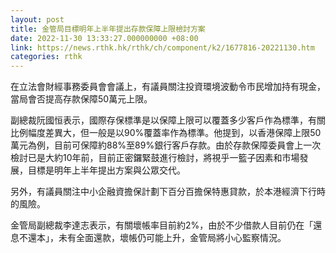 ```yaml
---
layout: post
title: 金管局目標明年上半年提出存款保障上限檢討方案
date: 2022-11-30 13:33:27.000000000 +08:00
link: https://news.rthk.hk/rthk/ch/component/k2/1677816-20221130.htm
categories: rthk
---
```


在立法會財經事務委員會會議上，有議員關注投資環境波動令市民增加持有現金，當局會否提高存款保障50萬元上限。

副總裁阮國恒表示，國際存保標準是以保障上限可以覆蓋多少客戶作為標準，有關比例幅度差異大，但一般是以90%覆蓋率作為標準。他提到，以香港保障上限50萬元為例，目前可保障約88%至89%銀行客戶存款。由於存款保障委員會上一次檢討已是大約10年前，目前正密鑼緊鼓進行檢討，將視乎一籃子因素和市場發展，目標是明年上半年提出方案與公眾交代。

另外，有議員關注中小企融資擔保計劃下百分百擔保特惠貸款，於本港經濟下行時的風險。

金管局副總裁李達志表示，有關壞帳率目前約2%，由於不少借款人目前仍在「還息不還本」，未有全面還款，壞帳仍可能上升，金管局將小心監察情況。
